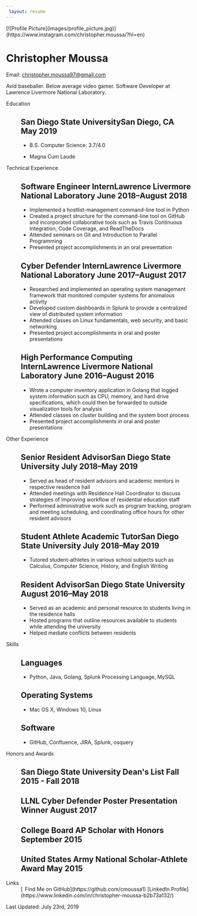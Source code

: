 ```yaml
---
 layout: resume
---
```



<div id="page-wrap">[![Profile Picture](images/profile_picture.jpg)](https://www.instagram.com/christopher.moussa/?hl=en) 

<div id="contact-info" class="vcard">

# Christopher Moussa

Email: [christopher.moussa97@gmail.com](mailto:christopher.moussa97@gmail.com)

</div>

<div id="objective">

Avid baseballer. Below average video gamer. Software Developer at Lawrence Livermore National Laboratory.

</div>

<dl>

<dt>Education</dt>

<dd>

## **San Diego State University**San Diego, CA <span>May 2019</span>

*   B.S. Computer Science: 3.7/4.0

*   Magna Cum Laude

</dd>

<dt>Technical Experience</dt>

<dd>

## **Software Engineer Intern**Lawrence Livermore National Laboratory <span>June 2018–August 2018</span>

*   Implemented a hostlist-management command-line tool in Python
*   Created a project structure for the command-line tool on GitHub and incorporated collaborative tools such as Travis Continuous Integration, Code Coverage, and ReadTheDocs
*   Attended seminars on Git and Introduction to Parallel Programming
*   Presented project accomplishments in an oral presentation

## **Cyber Defender Intern**Lawrence Livermore National Laboratory <span>June 2017–August 2017</span>

*   Researched and implemented an operating system management framework that monitored computer systems for anomalous activity
*   Developed custom dashboards in Splunk to provide a centralized view of distributed system information
*   Attended classes on Linux fundamentals, web security, and basic networking
*   Presented project accomplishments in oral and poster presentations

## **High Performance Computing Intern**Lawrence Livermore National Laboratory <span>June 2016–August 2016</span>

*   Wrote a computer inventory application in Golang that logged system information such as CPU, memory, and hard drive specifications, which could then be forwarded to outside visualization tools for analysis
*   Attended classes on cluster building and the system boot process
*   Presented project accomplishments in oral and poster presentations

</dd>

<dt>Other Experience</dt>

<dd>

## **Senior Resident Advisor**San Diego State University <span>July 2018–May 2019</span>

*   Served as head of resident advisors and academic mentors in respective residence hall
*   Attended meetings with Residence Hall Coordinator to discuss strategies of improving workflow of residential education staff
*   Performed administrative work such as program tracking, program and meeting scheduling, and coordinating office hours for other resident advisors

## **Student Athlete Academic Tutor**San Diego State University <span>July 2018–May 2019</span>

*   Tutored student-athletes in various school subjects such as Calculus, Computer Science, History, and English Writing

## **Resident Advisor**San Diego State University <span>August 2016–May 2018</span>

*   Served as an academic and personal resource to students living in the residence halls
*   Hosted programs that outline resources available to students while attending the university
*   Helped mediate conflicts between residents

</dd>

<dt>Skills</dt>

<dd>

## **Languages**

*   Python, Java, Golang, Splunk Processing Language, MySQL

## **Operating Systems**

*   Mac OS X, Windows 10, Linux

## **Software**

*   GitHub, Confluence, JIRA, Splunk, osquery

</dd>

<dt>Honors and Awards</dt>

<dd>

## **San Diego State University Dean's List** <span>Fall 2015 - Fall 2018</span>

## **LLNL Cyber Defender Poster Presentation Winner** <span>August 2017</span>

## **College Board AP Scholar with Honors** <span>September 2015</span>

## **United States Army National Scholar-Athlete Award** <span>May 2015</span>

</dd>

<dt>Links</dt>

<dd class="noprint">[<span class="octicon octicon-mark-github" style="position: relative; color: black; margin: 3px;"></span>Find Me on GitHub](https://github.com/cmoussa1) [LinkedIn Profile](https://www.linkedin.com/in/christopher-moussa-b2b73a132/)</dd>

</dl>

Last Updated: July 23rd, 2019

</div>